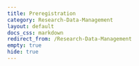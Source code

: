 ```yaml
---
title: Preregistration
category: Research-Data-Management
layout: default
docs_css: markdown
redirect_from: /Research-Data-Management
empty: true
hide: true
---
```


